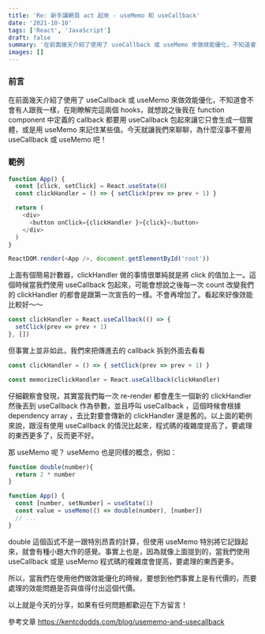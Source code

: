 ```yaml
---
title: 'Re: 新手讓網頁 act 起來 - useMemo 和 useCallback'
date: '2021-10-10'
tags: ['React', 'JavaScript']
draft: false
summary: '在前面幾天介紹了使用了 useCallback 或 useMemo 來做效能優化，不知道會不會有人跟我一樣，在剛瞭解完這兩個 hooks，就想說之後我在 function component 中定義的 callback 都要用 useCallback 包起來讓它只會生成一個實體，或是用 useMemo 來記住某些值。今天就讓我們來聊聊，為什麼沒事不要用 useCallback 或 useMemo 吧！'
images: []
---
```

### 前言
在前面幾天介紹了使用了 useCallback 或 useMemo 來做效能優化，不知道會不會有人跟我一樣，在剛瞭解完這兩個 hooks，就想說之後我在 function component 中定義的 callback 都要用 useCallback 包起來讓它只會生成一個實體，或是用 useMemo 來記住某些值。今天就讓我們來聊聊，為什麼沒事不要用 useCallback 或 useMemo 吧！

### 範例
```javascript
function App() {
  const [click, setClick] = React.useState(0)
  const clickHandler = () => { setClick(prev => prev + 1) }

  return (
    <div>
      <button onClick={clickHandler }>{click}</button>
    </div>
  )
}

ReactDOM.render(<App />, document.getElementById('root'))
```

上面有個簡易計數器，clickHandler 做的事情很單純就是將 click 的值加上一。這個時候當我們使用 useCallback 包起來，可能會想說之後每一次 count 改變我們的 clickHandler 的都會是跟第一次宣告的一樣。不會再增加了。看起來好像效能比較好～～

```javascript
const clickHandler = React.useCallback(() => {
  setClick(prev => prev + 1)
}, [])
```

但事實上並非如此，我們來把傳進去的 callback 拆到外面去看看

```javascript
const clickHandler = () => { setClick(prev => prev + 1) }

const memorizeClickHandler = React.useCallback(clickHandler)
```

仔細觀察會發現，其實當我們每一次 re-render 都會產生一個新的 clickHandler 然後丟到 useCallback 作為參數，並且呼叫 useCallback ，這個時候會根據 dependency array ，去比對要會傳新的 clickHandler 還是舊的。以上面的範例來說，跟沒有使用 useCallback 的情況比起來，程式碼的複雜度提高了，要處理的東西更多了，反而更不好。

那 useMemo 呢？ useMemo 也是同樣的概念，例如：

```javascript
function double(number){
  return 2 * number
}

function App() {
  const [number, setNumber] = useState(1)
  const value = useMemo(() => double(number), [number])
  // ...
}

```
double 這個函式不是一跟特別昂貴的計算，但使用 useMemo 特別將它記錄起來，就會有種小題大作的感覺。事實上也是，因為就像上面提到的，當我們使用 useCallback 或是 useMemo 程式碼的複雜度會提高，要處理的東西更多。

所以，當我們在使用他們做效能優化的時候，要想到他們事實上是有代價的，而要處理的效能問題是否與值得付出這個代價。

以上就是今天的分享，如果有任何問題都歡迎在下方留言！

參考文章
https://kentcdodds.com/blog/usememo-and-usecallback
